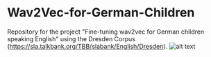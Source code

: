 # Wav2Vec-for-German-Children
Repository for the project "Fine-tuning wav2vec for German children speaking English" using the Dresden Corpus (https://sla.talkbank.org/TBB/slabank/English/Dresden).
![alt text](https://raw.githubusercontent.com/patrickvonplaten/scientific_images/master/wav2vec2.png)
